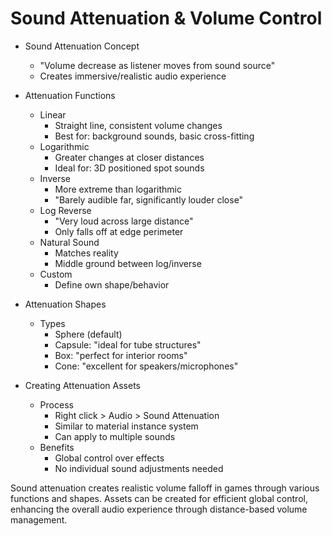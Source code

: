 # Sound Attenuation & Volume Control

* Sound Attenuation Concept
   * "Volume decrease as listener moves from sound source"
   * Creates immersive/realistic audio experience
   
* Attenuation Functions
   * Linear 
       - Straight line, consistent volume changes
       - Best for: background sounds, basic cross-fitting
   * Logarithmic
       - Greater changes at closer distances
       - Ideal for: 3D positioned spot sounds
   * Inverse
       - More extreme than logarithmic
       - "Barely audible far, significantly louder close"
   * Log Reverse
       - "Very loud across large distance"
       - Only falls off at edge perimeter
   * Natural Sound
       - Matches reality
       - Middle ground between log/inverse
   * Custom
       - Define own shape/behavior

* Attenuation Shapes
   * Types
       - Sphere (default)
       - Capsule: "ideal for tube structures"
       - Box: "perfect for interior rooms"
       - Cone: "excellent for speakers/microphones"

* Creating Attenuation Assets
   * Process
       - Right click > Audio > Sound Attenuation
       - Similar to material instance system
       - Can apply to multiple sounds
   * Benefits
       - Global control over effects
       - No individual sound adjustments needed

Sound attenuation creates realistic volume falloff in games through various functions and shapes. Assets can be created for efficient global control, enhancing the overall audio experience through distance-based volume management.